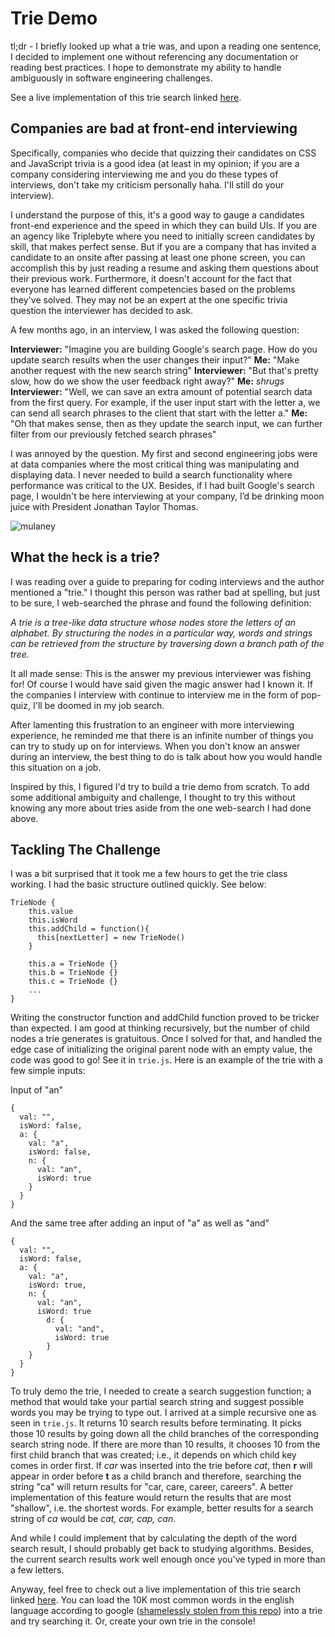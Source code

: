 # Trie Demo

tl;dr - I briefly looked up what a trie was, and upon a reading one sentence, I decided to implement one without referencing any documentation or reading best practices. I hope to demonstrate my ability to handle ambiguously in software engineering challenges.

See a live implementation of this trie search linked [here](www.google.com).

## Companies are bad at front-end interviewing

Specifically, companies who decide that quizzing their candidates on CSS and JavaScript trivia is a good idea (at least in my opinion; if you are a company considering interviewing me and you do these types of interviews, don't take my criticism personally haha. I'll still do your interview).

I understand the purpose of this, it's a good way to gauge a candidates front-end experience and the speed in which they can build UIs. If you are an agency like Triplebyte where you need to initially screen candidates by skill, that makes perfect sense. But if you are a company that has invited a candidate to an onsite after passing at least one phone screen, you can accomplish this by just reading a resume and asking them questions about their previous work. Furthermore, it doesn't account for the fact that everyone has learned different competencies based on the problems they've solved. They may not be an expert at the one specific trivia question the interviewer has decided to ask.

A few months ago, in an interview, I was asked the following question:

**Interviewer:** "Imagine you are building Google's search page. How do you update search results when the user changes their input?"
**Me:** "Make another request with the new search string"
**Interviewer:** "But that's pretty slow, how do we show the user feedback right away?"
**Me:** _shrugs_
**Interviewer:** "Well, we can save an extra amount of potential search data from the first query. For example, if the user input start with the letter a, we can send all search phrases to the client that start with the letter a."
**Me:** "Oh that makes sense, then as they update the search input, we can further filter from our previously fetched search phrases"

I was annoyed by the question. My first and second engineering jobs were at data companies where the most critical thing was manipulating and displaying data. I never needed to build a search functionality where performance was critical to the UX. Besides, if I had built Google's search page, I wouldn't be here interviewing at your company, I’d be drinking moon juice with President Jonathan Taylor Thomas.

![mulaney](https://i.pinimg.com/474x/37/43/bb/3743bbc726d51a170c03e89cf0ac7f11.jpg)

## What the heck is a trie?

I was reading over a guide to preparing for coding interviews and the author mentioned a "trie." I thought this person was rather bad at spelling, but just to be sure, I web-searched the phrase and found the following definition:

_A trie is a tree-like data structure whose nodes store the letters of an alphabet. By structuring the nodes in a particular way, words and strings can be retrieved from the structure by traversing down a branch path of the tree._

It all made sense: This is the answer my previous interviewer was fishing for! Of course I would have said given the magic answer had I known it. If the companies I interview with continue to interview me in the form of pop-quiz, I'll be doomed in my job search.

After lamenting this frustration to an engineer with more interviewing experience, he reminded me that there is an infinite number of things you can try to study up on for interviews. When you don't know an answer during an interview, the best thing to do is talk about how you would handle this situation on a job.

Inspired by this, I figured I'd try to build a trie demo from scratch. To add some additional ambiguity and challenge, I thought to try this without knowing any more about tries aside from the one web-search I had done above.

## Tackling The Challenge

I was a bit surprised that it took me a few hours to get the trie class working. I had the basic structure outlined quickly. See below:

```
TrieNode {
    this.value
    this.isWord
    this.addChild = function(){
      this[nextLetter] = new TrieNode()
    }

    this.a = TrieNode {}
    this.b = TrieNode {}
    this.c = TrieNode {}
    ...
}
```

Writing the constructor function and addChild function proved to be tricker than expected. I am good at thinking recursively, but the number of child nodes a trie generates is gratuitous. Once I solved for that, and handled the edge case of initializing the original parent node with an empty value, the code was good to go! See it in `trie.js`. Here is an example of the trie with a few simple inputs:

Input of "an"

```
{
  val: "",
  isWord: false,
  a: {
    val: "a",
    isWord: false,
    n: {
      val: "an",
      isWord: true
    }
  }
}
```

And the same tree after adding an input of "a" as well as "and"

```
{
  val: "",
  isWord: false,
  a: {
    val: "a",
    isWord: true,
    n: {
      val: "an",
      isWord: true
        d: {
          val: "and",
          isWord: true
        }
    }
  }
}
```

To truly demo the trie, I needed to create a search suggestion function; a method that would take your partial search string and suggest possible words you may be trying to type out. I arrived at a simple recursive one as seen in `trie.js`. It returns 10 search results before terminating. It picks those 10 results by going down all the child branches of the corresponding search string node. If there are more than 10 results, it chooses 10 from the first child branch that was created; i.e., it depends on which child key comes in order first. If _car_ was inserted into the trie before _cat_, then **r** will appear in order before **t** as a child branch and therefore, searching the string "ca" will return results for "car, care, career, careers". A better implementation of this feature would return the results that are most "shallow", i.e. the shortest words. For example, better results for a search string of _ca_ would be _cat, car, cap, can_.

And while I could implement that by calculating the depth of the word search result, I should probably get back to studying algorithms. Besides, the current search results work well enough once you've typed in more than a few letters.

Anyway, feel free to check out a live implementation of this trie search linked [here](www.google.com). You can load the 10K most common words in the english language according to google ([shamelessly stolen from this repo](https://github.com/first20hours/google-10000-english)) into a trie and try searching it. Or, create your own trie in the console!
